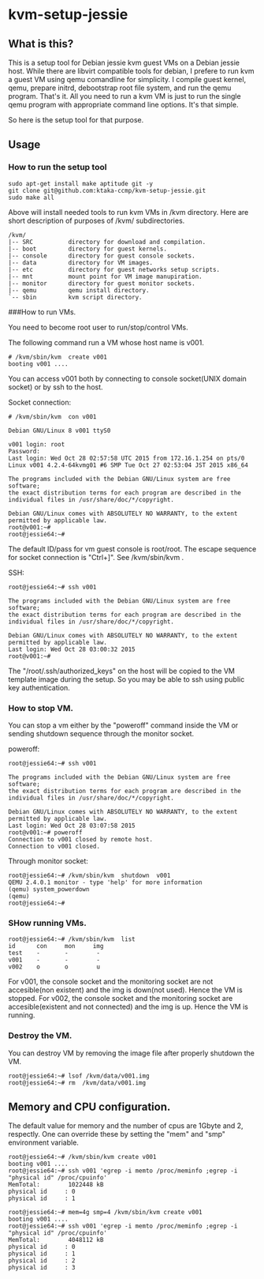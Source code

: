# kvm-setup-jessie

## What is this?
This is a setup tool for Debian jessie kvm guest VMs on a Debian jessie host.
While there are libvirt compatible tools for debian, I prefere to run kvm a guest VM using qemu comandline for simplicity.
I compile guest kernel, qemu, prepare initrd, debootstrap root file system, and run the qemu program.
That's it. All you need to run a kvm VM is just to run the single qemu program with appropriate command line options. It's that simple.

So here is the setup tool for that purpose.

## Usage

### How to run the setup tool

```
sudo apt-get install make aptitude git -y
git clone git@github.com:ktaka-ccmp/kvm-setup-jessie.git
sudo make all 
```

Above will install needed tools to run kvm VMs in /kvm directory. Here are short description of purposes of /kvm/ subdirectories.

```
/kvm/
|-- SRC          directory for download and compilation.
|-- boot         directory for guest kernels.
|-- console      directory for guest console sockets.
|-- data         directory for VM images.
|-- etc          directory for guest networks setup scripts.
|-- mnt          mount point for VM image manupiration.
|-- monitor      directory for guest monitor sockets.
|-- qemu         qemu install directory.
`-- sbin         kvm script directory.
```

###How to run VMs.

You need to become root user to run/stop/control VMs.

The following command run a VM whose host name is v001. 

```
# /kvm/sbin/kvm  create v001 
booting v001 ....
```

You can access v001 both by connecting to console socket(UNIX domain socket) or by ssh to the host.

Socket connection:
```
# /kvm/sbin/kvm  con v001 

Debian GNU/Linux 8 v001 ttyS0

v001 login: root
Password: 
Last login: Wed Oct 28 02:57:58 UTC 2015 from 172.16.1.254 on pts/0
Linux v001 4.2.4-64kvmg01 #6 SMP Tue Oct 27 02:53:04 JST 2015 x86_64

The programs included with the Debian GNU/Linux system are free software;
the exact distribution terms for each program are described in the
individual files in /usr/share/doc/*/copyright.

Debian GNU/Linux comes with ABSOLUTELY NO WARRANTY, to the extent
permitted by applicable law.
root@v001:~# 
root@jessie64:~# 
```
The default ID/pass for vm guest console is root/root. 
The escape sequence for socket connection is "Ctrl+]". See /kvm/sbin/kvm .

SSH:
```
root@jessie64:~# ssh v001

The programs included with the Debian GNU/Linux system are free software;
the exact distribution terms for each program are described in the
individual files in /usr/share/doc/*/copyright.

Debian GNU/Linux comes with ABSOLUTELY NO WARRANTY, to the extent
permitted by applicable law.
Last login: Wed Oct 28 03:00:32 2015
root@v001:~# 
```

The "/root/.ssh/authorized_keys" on the host will be copied to the VM template image during the setup. 
So you may be able to ssh using public key authentication. 


### How to stop VM. 

You can stop a vm either by the "poweroff" command inside the VM or sending shutdown sequence through the monitor socket. 

poweroff:
```
root@jessie64:~# ssh v001

The programs included with the Debian GNU/Linux system are free software;
the exact distribution terms for each program are described in the
individual files in /usr/share/doc/*/copyright.

Debian GNU/Linux comes with ABSOLUTELY NO WARRANTY, to the extent
permitted by applicable law.
Last login: Wed Oct 28 03:07:58 2015
root@v001:~# poweroff 
Connection to v001 closed by remote host.
Connection to v001 closed.
```

Through monitor socket:
```
root@jessie64:~# /kvm/sbin/kvm  shutdown  v001 
QEMU 2.4.0.1 monitor - type 'help' for more information
(qemu) system_powerdown
(qemu) 
root@jessie64:~# 
```

### SHow running VMs.

```
root@jessie64:~# /kvm/sbin/kvm  list
id      con     mon     img
test    -       -        -
v001    -       -        -
v002    o       o        u
```

For v001, the console socket and the monitoring socket are not accesible(non existent) and the img is down(not used). Hence the VM is stopped.
For v002, the console socket and the monitoring socket are accesible(existent and not connected) and the img is up.
Hence the VM is running.

### Destroy the VM.

You can destroy VM by removing the image file after properly shutdown the VM.

```
root@jessie64:~# lsof /kvm/data/v001.img
root@jessie64:~# rm  /kvm/data/v001.img
```

## Memory and CPU configuration.

The default value for memory and the number of cpus are 1Gbyte and 2, respectly.
One can override these by setting the "mem" and "smp" environment variable.

```
root@jessie64:~# /kvm/sbin/kvm create v001
booting v001 ....
root@jessie64:~# ssh v001 'egrep -i memto /proc/meminfo ;egrep -i "physical id" /proc/cpuinfo'
MemTotal:        1022448 kB
physical id     : 0
physical id     : 1
```

```
root@jessie64:~# mem=4g smp=4 /kvm/sbin/kvm create v001
booting v001 ....
root@jessie64:~# ssh v001 'egrep -i memto /proc/meminfo ;egrep -i "physical id" /proc/cpuinfo'
MemTotal:        4048112 kB
physical id     : 0
physical id     : 1
physical id     : 2
physical id     : 3
```
